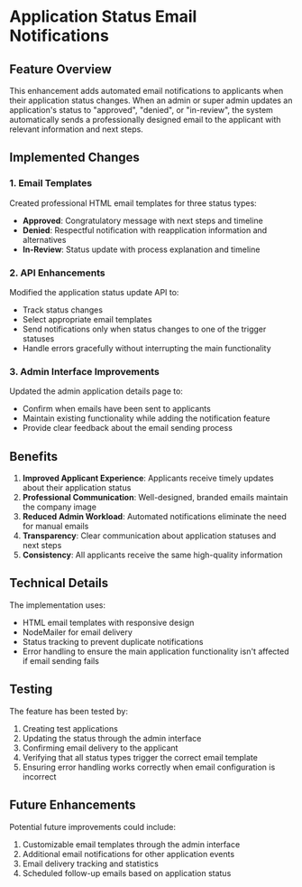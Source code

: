# Application Status Email Notifications

## Feature Overview

This enhancement adds automated email notifications to applicants when their application status changes. When an admin or super admin updates an application's status to "approved", "denied", or "in-review", the system automatically sends a professionally designed email to the applicant with relevant information and next steps.

## Implemented Changes

### 1. Email Templates

Created professional HTML email templates for three status types:

- **Approved**: Congratulatory message with next steps and timeline
- **Denied**: Respectful notification with reapplication information and alternatives
- **In-Review**: Status update with process explanation and timeline

### 2. API Enhancements

Modified the application status update API to:

- Track status changes
- Select appropriate email templates
- Send notifications only when status changes to one of the trigger statuses
- Handle errors gracefully without interrupting the main functionality

### 3. Admin Interface Improvements

Updated the admin application details page to:

- Confirm when emails have been sent to applicants
- Maintain existing functionality while adding the notification feature
- Provide clear feedback about the email sending process

## Benefits

1. **Improved Applicant Experience**: Applicants receive timely updates about their application status
2. **Professional Communication**: Well-designed, branded emails maintain the company image
3. **Reduced Admin Workload**: Automated notifications eliminate the need for manual emails
4. **Transparency**: Clear communication about application statuses and next steps
5. **Consistency**: All applicants receive the same high-quality information

## Technical Details

The implementation uses:
- HTML email templates with responsive design
- NodeMailer for email delivery
- Status tracking to prevent duplicate notifications
- Error handling to ensure the main application functionality isn't affected if email sending fails

## Testing

The feature has been tested by:
1. Creating test applications
2. Updating the status through the admin interface
3. Confirming email delivery to the applicant
4. Verifying that all status types trigger the correct email template
5. Ensuring error handling works correctly when email configuration is incorrect

## Future Enhancements

Potential future improvements could include:
1. Customizable email templates through the admin interface
2. Additional email notifications for other application events
3. Email delivery tracking and statistics
4. Scheduled follow-up emails based on application status
